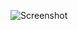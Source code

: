 ![Screenshot](https://raw.githubusercontent.com/Cryakl/Ultimate-RAT-Collection/refs/heads/main/RevengeRat/Revenge-RAT%20v0.1/Screenshot.png)

